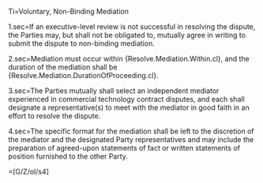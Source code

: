 Ti=Voluntary, Non-Binding Mediation

1.sec=If an executive-level review is not successful in resolving the dispute, the Parties may, but shall not be obligated to, mutually agree in writing to submit the dispute to non-binding mediation.

2.sec=Mediation must occur within {Resolve.Mediation.Within.cl}, and the duration of the mediation shall be {Resolve.Mediation.DurationOfProceeding.cl}.

3.sec=The Parties mutually shall select an independent mediator experienced in commercial technology contract disputes, and each shall designate a representative(s) to meet with the mediator in good faith in an effort to resolve the dispute.

4.sec=The specific format for the mediation shall be left to the discretion of the mediator and the designated Party representatives and may include the preparation of agreed-upon statements of fact or written statements of position furnished to the other Party.

=[G/Z/ol/s4]
